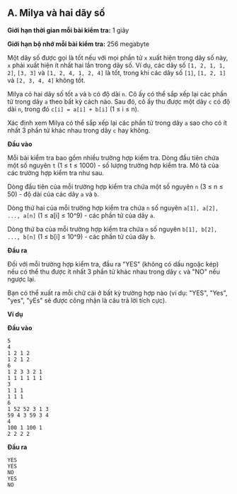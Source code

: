 ## A. Milya và hai dãy số

**Giới hạn thời gian mỗi bài kiểm tra:** 1 giây

**Giới hạn bộ nhớ mỗi bài kiểm tra:** 256 megabyte

Một dãy số được gọi là tốt nếu với mọi phần tử `x` xuất hiện trong dãy số này, `x` phải xuất hiện ít nhất hai lần trong dãy số. Ví dụ, các dãy số `[1, 2, 1, 1, 2]`, `[3, 3]` và `[1, 2, 4, 1, 2, 4]` là tốt, trong khi các dãy số `[1]`, `[1, 2, 1]` và `[2, 3, 4, 4]` không tốt.

Milya có hai dãy số tốt `a` và `b` có độ dài `n`. Cô ấy có thể sắp xếp lại các phần tử trong dãy `a` theo bất kỳ cách nào. Sau đó, cô ấy thu được một dãy `c` có độ dài `n`, trong đó `c[i] = a[i] + b[i]` (1 ≤ i ≤ n).

Xác định xem Milya có thể sắp xếp lại các phần tử trong dãy `a` sao cho có ít nhất 3 phần tử khác nhau trong dãy `c` hay không.

**Đầu vào**

Mỗi bài kiểm tra bao gồm nhiều trường hợp kiểm tra. Dòng đầu tiên chứa một số nguyên `t` (1 ≤ t ≤ 1000) - số lượng trường hợp kiểm tra. Mô tả của các trường hợp kiểm tra như sau.

Dòng đầu tiên của mỗi trường hợp kiểm tra chứa một số nguyên `n` (3 ≤ n ≤ 50) - độ dài của các dãy `a` và `b`.

Dòng thứ hai của mỗi trường hợp kiểm tra chứa `n` số nguyên `a[1], a[2], ..., a[n]` (1 ≤ a[i] ≤ 10^9) - các phần tử của dãy `a`.

Dòng thứ ba của mỗi trường hợp kiểm tra chứa `n` số nguyên `b[1], b[2], ..., b[n]` (1 ≤ b[i] ≤ 10^9) - các phần tử của dãy `b`.

**Đầu ra**

Đối với mỗi trường hợp kiểm tra, đầu ra "YES" (không có dấu ngoặc kép) nếu có thể thu được ít nhất 3 phần tử khác nhau trong dãy `c` và "NO" nếu ngược lại.

Bạn có thể xuất ra mỗi chữ cái ở bất kỳ trường hợp nào (ví dụ: "YES", "Yes", "yes", "yEs" sẽ được công nhận là câu trả lời tích cực).

**Ví dụ**

**Đầu vào**

```
5
4
1 2 1 2
1 2 1 2
6
1 2 3 3 2 1
1 1 1 1 1 1
3
1 1 1
1 1 1
6
1 52 52 3 1 3
59 4 3 59 3 4
4
100 1 100 1
2 2 2 2
```

**Đầu ra**

```
YES
YES
NO
YES
NO
```
